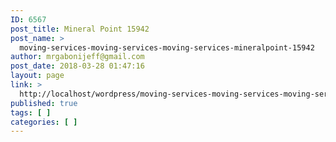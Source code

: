 ```yaml
---
ID: 6567
post_title: Mineral Point 15942
post_name: >
  moving-services-moving-services-moving-services-mineralpoint-15942
author: mrgabonijeff@gmail.com
post_date: 2018-03-28 01:47:16
layout: page
link: >
  http://localhost/wordpress/moving-services-moving-services-moving-services-mineralpoint-15942/
published: true
tags: [ ]
categories: [ ]
---
```

